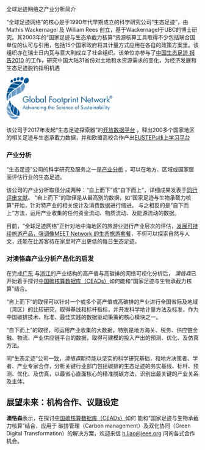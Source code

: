 全球足迹网络之产业分析简介

“全球足迹网络”的核心是于1990年代早期成立的科学研究公司“生态足迹”，由Mathis Wackernagel 及 William Rees 创立，基于Wackernagel于UBC的博士研究。其2003年的“国家足迹与生态承截力核算”资源核算工具取得不少包括联合国单位的认可与引用，包括15个国家政府将其计量方式应用在各自的政策方案里。该组织亦在瑞士日内瓦与意大利成立了社会组织。该单位亦参与了[中国生态足迹 
报告2010](https://www.footprintnetwork.org/content/images/uploads/LPR_China_2010_Chinese.pdf) 的工作，研究中国大陆31省份对土地和水资源需求的变化，为经济发展和生态足迹脱钓指明机遇

![Global-Footprint-Network-logo](Global-Footprint-Network-logo-blue-trademark.png)

该公司于2017年发起“生态足迹探索器”的[开放数据平台](https://data.footprintnetwork.org/#/) ，释出200多个国家地区的相关足迹与生态承截力数据，并和欧盟高校合作产出[EUSTEPs线上学习平台](https://www.eusteps.eu/)

### 产业分析

“生态足迹”公司的科学研究及服务之一是[产业分析](https://www.footprintnetwork.org/our-work/sector-analysis/) ，可以在地方、区域或国家层面评估行业的生态足迹。

该公司的产业分析取径分成两种：“自上而下”或“自下而上”，详细成果发表于[同行评审文献](https://www.footprintnetwork.org/resources/journal-articles/)。
“自上而下”的取径是从最高别的数据，如“国家足迹与生物承截力核算”开始，针对特产业的相关统计及消费数据进行缩进。
与之相反的是“自下而上”方法，运用产业收集的任何资金流动、物质流动、及能源流动的数据。

目前，“全球足迹网络”正针对地中海地区的旅游业迸行产业层次的评估，[发展可持续旅游产品，强调像MEET Network 的生态旅游套餐](https://www.footprintnetwork.org/our-work/sustainable-tourism/)，不但可以探索自然与人文，还能在比游客待在家里时产出更低的每日生态足迹。

### 对澳恪森产业分析产品化的启发

在完成[广东](https://oxon8.netlify.app/post/2023-10-26-guandong-high-carbon-intensity-industry-mapping/) 与[浙江](https://oxon8.netlify.app/post/2023-11-05-zhejiang-high-carbon-intensity-industry-mapping/)的产业结构的高产值与高碳排的网络可视化分析后， *澳恪森*已开始着手探讨[中国碳核算数据库（CEADs）](https://www.ceads.net.cn/)如何能和“国家足迹与生物承截力核算”结合。

“自上而下”的取径可以针对一个或多个高产值或高碳排的产业进行全国省际及地域（湾区）的比较研究，取得基线和标杆指标，并开发科学地计量方法及标准，作为中国碳排技术、标准、最佳实践的数据驱动策策的核心模块之一。

“自下而上”的取径，可运用产业收集的大数据，特别是地方海关、税务、供应链金融、物流、产业供应链平台的数据，取得可建模的投入产出的预测、优化、及仿真方法。

同“生态足迹”公司一致，*澳恪森*期待能以坚实的科学研究基础，和地方决策者、学者、产业专家合作，分析关键行业部门包括碳排的生态足迹的务实基线、标杆、预测、优化、及仿真，以最省心直面核心的精准脱碳方法，识别出最关键的产业关系及主体。

## 展望未来：机构合作、议题设定

**澳恪森**表示，在探讨[中国碳核算数据库（CEADs）](https://www.ceads.net.cn/)如何 能和“国家足迹与生物承截力核算”结合，应用于 碳排管理（Carbon management）及双化协同（Green Digital Transformation）的解决方案，欢迎来信 h.liao@ieee.org 问询各式合作机会。

